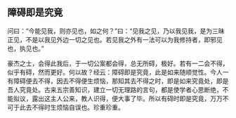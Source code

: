 ##  障碍即是究竟

问曰：“今能见我，则亦见也，如之何？”曰：“见我之见，乃以我见我，是为三昧正见，不是以我见外边一切之见也。若见我之外有一法可以为我修持者，即邪见也，执见也。”

豪杰之士，会得此我后，于一切公案都会得，总无所碍，极好。若有一二会不得，似乎有碍，然而更好。何以故？经云：障碍即是究竟，此是如来随顺觉性。今人一有障碍便去不得，因去不得便生烦恼，那知其去不得之时，即是如来究竟处，即是吾人究竟处。古来五宗善知识，建立一切无理路的言句，都是使学者心思断绝，不能拟议，露出这主人公来，教人识得，便大事了毕。所以有碍时即是究竟，万万不可于此去不得时生烦恼自误也。珍重珍重。
